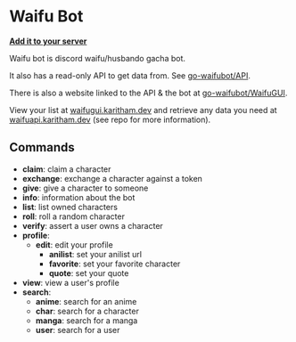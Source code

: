 # Waifu Bot

**[Add it to your server](https://discord.com/oauth2/authorize?scope=bot&client_id=712332547694264341&permissions=92224)**

Waifu bot is discord waifu/husbando gacha bot.

It also has a read-only API to get data from. See [go-waifubot/API](https://github.com/go-waifubot/API).

There is also a website linked to the API & the bot at [go-waifubot/WaifuGUI](https://github.com/go-waifubot/WaifuGUI).

View your list at [waifugui.karitham.dev](https://waifugui.karitham.dev) and retrieve any data you need at [waifuapi.karitham.dev](https://waifuapi.karitham.dev) (see repo for more information).

## Commands

- **claim**: claim a character
- **exchange**: exchange a character against a token
- **give**: give a character to someone
- **info**: information about the bot
- **list**: list owned characters
- **roll**: roll a random character
- **verify**: assert a user owns a character
- **profile**:
  - **edit**: edit your profile
    - **anilist**: set your anilist url
    - **favorite**: set your favorite character
    - **quote**: set your quote
- **view**: view a user's profile
- **search**:
  - **anime**: search for an anime
  - **char**: search for a character
  - **manga**: search for a manga
  - **user**: search for a user

